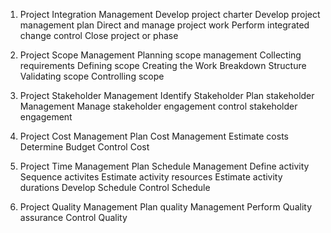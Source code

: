1) Project Integration Management
	Develop project charter
	Develop project management plan
	Direct and manage project work
	Perform integrated change control
	Close project or phase


2) Project Scope Management
	Planning scope management
	Collecting requirements
	Defining scope
	Creating the Work Breakdown Structure
	Validating scope
	Controlling scope

3) Project Stakeholder Management
	Identify Stakeholder
	Plan stakeholder Management
	Manage stakeholder engagement
	control stakeholder engagement

4) Project Cost Management
	Plan Cost Management
	Estimate costs
	Determine Budget
	Control Cost

5) Project Time Management
	Plan Schedule Management
	Define activity
	Sequence activites
	Estimate activity resources 
	Estimate activity durations
	Develop Schedule
	Control Schedule

6) Project Quality Management
	Plan quality Management
	Perform Quality assurance
	Control Quality

